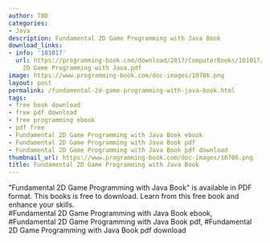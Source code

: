 ```yaml
---
author: TBD
categories:
- Java
description: Fundamental 2D Game Programming with Java Book
download_links:
- info: '181017'
  url: https://programming-book.com/download/2017/ComputerBooks/181017/Fundamental
    2D Game Programming with Java.pdf
image: https://www.programming-book.com/doc-images/10706.png
layout: post
permalink: /fundamental-2d-game-programming-with-java-book.html
tags:
- free book download
- free pdf download
- free programming ebook
- pdf free
- Fundamental 2D Game Programming with Java Book ebook
- Fundamental 2D Game Programming with Java Book pdf
- Fundamental 2D Game Programming with Java Book pdf download
thumbnail_url: https://www.programming-book.com/doc-images/10706.png
title: Fundamental 2D Game Programming with Java Book
---
```


 
<div class="item-desc text-justify">
  "Fundamental 2D Game Programming with Java Book" is available in PDF format. This books is free to download. Learn from this free book and enhance your skills.
  <br>
  #Fundamental 2D Game Programming with Java Book ebook, #Fundamental 2D Game Programming with Java Book pdf, #Fundamental 2D Game Programming with Java Book pdf download
</div>